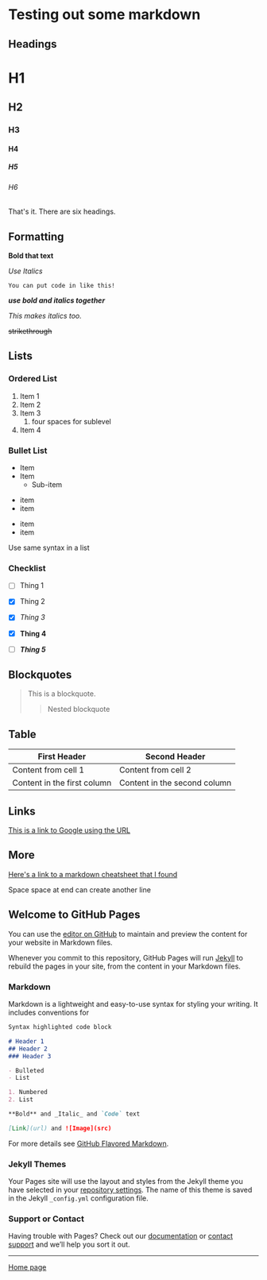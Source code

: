
# Testing out some markdown

## Headings
# H1
## H2
### H3
#### H4
##### H5
###### H6
That's it. There are six headings.


## Formatting
**Bold that text**

_Use Italics_

`You can put code in like this!`

**_use bold and italics together_**

*This makes italics too.*

~~strikethrough~~



## Lists
### Ordered List
1. Item 1
1. Item 2
1. Item 3
    1. four spaces for sublevel
1. Item 4

### Bullet List
* Item
* Item
  * Sub-item
  
- item
- item

+ item
+ item

Use same syntax in a list
  

### Checklist  
- [ ] Thing 1
- [x] Thing 2
- [x] *Thing 3*
- [x] **Thing 4**
- [ ] _**Thing 5**_


## Blockquotes
>This is a blockquote.
>> Nested blockquote

## Table
First Header | Second Header
------------ | -------------
Content from cell 1 | Content from cell 2
Content in the first column | Content in the second column

## Links
[This is a link to Google using the URL](https://www.google.com/)

<!-- [id]: https://shop.nordstrom.com/ Let's go [shopping][id]. -->



## More
[Here's a link to a markdown cheatsheet that I found](https://support.squarespace.com/hc/en-us/articles/206543587-Markdown-cheat-sheet)

Space space at end can create another line
<!-- commented out -->


## Welcome to GitHub Pages

You can use the [editor on GitHub](https://github.com/marlene-rinker/learning-journal/edit/master/README.md) to maintain and preview the content for your website in Markdown files.

Whenever you commit to this repository, GitHub Pages will run [Jekyll](https://jekyllrb.com/) to rebuild the pages in your site, from the content in your Markdown files.

### Markdown

Markdown is a lightweight and easy-to-use syntax for styling your writing. It includes conventions for

```markdown
Syntax highlighted code block

# Header 1
## Header 2
### Header 3

- Bulleted
- List

1. Numbered
2. List

**Bold** and _Italic_ and `Code` text

[Link](url) and ![Image](src)
```

For more details see [GitHub Flavored Markdown](https://guides.github.com/features/mastering-markdown/).

### Jekyll Themes

Your Pages site will use the layout and styles from the Jekyll theme you have selected in your [repository settings](https://github.com/marlene-rinker/learning-journal/settings). The name of this theme is saved in the Jekyll `_config.yml` configuration file.

### Support or Contact

Having trouble with Pages? Check out our [documentation](https://help.github.com/categories/github-pages-basics/) or [contact support](https://github.com/contact) and we’ll help you sort it out.

---
[Home page](https://marlene-rinker.github.io/learning-journal/)